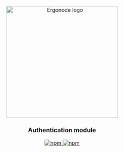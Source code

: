 
<p align="center">
  <a href="https://ergonode.com" rel="noopener noreferrer">
    <img width="300" src="https://ergonode.com/img/logo-dark.svg" alt="Ergonode logo">
  </a>
</p>
<h3 align="center">Authentication module</h3>
<p align="center">
  <a href="https://www.npmjs.com/package/@ergonode/authentication">
    <img alt="npm" src="https://img.shields.io/npm/v/@ergonode/authentication">
  </a>
  <a href="https://www.npmjs.com/package/@ergonode/authentication">
    <img alt="npm" src="https://img.shields.io/npm/l/@ergonode/authentication">
  </a>
</p>
<br>
